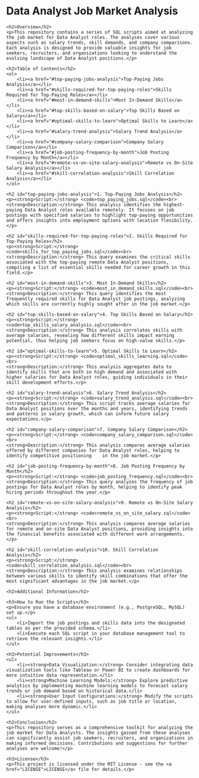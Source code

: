 <!DOCTYPE html>
<html lang="en">
<head>
    <meta charset="UTF-8">
    <meta name="viewport" content="width=device-width, initial-scale=1.0">
    <title>Data Analyst Job Market Analysis</title>
</head>
<body>
    <h1>Data Analyst Job Market Analysis</h1>

    <h2>Overview</h2>
    <p>This repository contains a series of SQL scripts aimed at analyzing the job market for Data Analyst roles. The analyses cover various aspects such as salary trends, skill demands, and company comparisons. Each analysis is designed to provide valuable insights for job seekers, recruiters, and organizations looking to understand the evolving landscape of Data Analyst positions.</p>

    <h2>Table of Contents</h2>
    <ol>
        <li><a href="#top-paying-jobs-analysis">Top-Paying Jobs Analysis</a></li>
        <li><a href="#skills-required-for-top-paying-roles">Skills Required for Top-Paying Roles</a></li>
        <li><a href="#most-in-demand-skills">Most In-Demand Skills</a></li>
        <li><a href="#top-skills-based-on-salary">Top Skills Based on Salary</a></li>
        <li><a href="#optimal-skills-to-learn">Optimal Skills to Learn</a></li>
        <li><a href="#salary-trend-analysis">Salary Trend Analysis</a></li>
        <li><a href="#company-salary-comparison">Company Salary Comparison</a></li>
        <li><a href="#job-posting-frequency-by-month">Job Posting Frequency by Month</a></li>
        <li><a href="#remote-vs-on-site-salary-analysis">Remote vs On-Site Salary Analysis</a></li>
        <li><a href="#skill-correlation-analysis">Skill Correlation Analysis</a></li>
    </ol>

    <h2 id="top-paying-jobs-analysis">1. Top-Paying Jobs Analysis</h2>
    <p><strong>Script:</strong> <code>top_paying_jobs.sql</code><br>
    <strong>Description:</strong> This analysis identifies the highest-paying Data Analyst roles available remotely. It focuses on job postings with specified salaries to highlight top-paying opportunities and offers insights into employment options with location flexibility.</p>

    <h2 id="skills-required-for-top-paying-roles">2. Skills Required for Top-Paying Roles</h2>
    <p><strong>Script:</strong> <code>skills_for_top_paying_jobs.sql</code><br>
    <strong>Description:</strong> This query examines the critical skills associated with the top-paying remote Data Analyst positions, compiling a list of essential skills needed for career growth in this field.</p>

    <h2 id="most-in-demand-skills">3. Most In-Demand Skills</h2>
    <p><strong>Script:</strong> <code>most_in_demand_skills.sql</code><br>
    <strong>Description:</strong> This query identifies the most frequently required skills for Data Analyst job postings, analyzing which skills are currently highly sought after in the job market.</p>

    <h2 id="top-skills-based-on-salary">4. Top Skills Based on Salary</h2>
    <p><strong>Script:</strong> <code>top_skills_salary_analysis.sql</code><br>
    <strong>Description:</strong> This analysis correlates skills with average salaries, revealing how different skills impact earning potential, thus helping job seekers focus on high-value skills.</p>

    <h2 id="optimal-skills-to-learn">5. Optimal Skills to Learn</h2>
    <p><strong>Script:</strong> <code>optimal_skills_learning.sql</code><br>
    <strong>Description:</strong> This analysis aggregates data to identify skills that are both in high demand and associated with higher salaries for Data Analyst roles, guiding individuals in their skill development efforts.</p>

    <h2 id="salary-trend-analysis">6. Salary Trend Analysis</h2>
    <p><strong>Script:</strong> <code>salary_trend_analysis.sql</code><br>
    <strong>Description:</strong> This script tracks average salaries for Data Analyst positions over the months and years, identifying trends and patterns in salary growth, which can inform future salary expectations.</p>

    <h2 id="company-salary-comparison">7. Company Salary Comparison</h2>
    <p><strong>Script:</strong> <code>company_salary_comparison.sql</code><br>
    <strong>Description:</strong> This analysis compares average salaries offered by different companies for Data Analyst roles, helping to identify competitive positioning    in the job market.</p>

    <h2 id="job-posting-frequency-by-month">8. Job Posting Frequency by Month</h2>
    <p><strong>Script:</strong> <code>job_posting_frequency.sql</code><br>
    <strong>Description:</strong> This query analyzes the frequency of job postings for Data Analyst roles by month, helping to identify peak hiring periods throughout the year.</p>

    <h2 id="remote-vs-on-site-salary-analysis">9. Remote vs On-Site Salary Analysis</h2>
    <p><strong>Script:</strong> <code>remote_vs_on_site_salary.sql</code><br>
    <strong>Description:</strong> This analysis compares average salaries for remote and on-site Data Analyst positions, providing insights into the financial benefits associated with different work arrangements.</p>

    <h2 id="skill-correlation-analysis">10. Skill Correlation Analysis</h2>
    <p><strong>Script:</strong> <code>skill_correlation_analysis.sql</code><br>
    <strong>Description:</strong> This analysis examines relationships between various skills to identify skill combinations that offer the most significant advantages in the job market.</p>

    <h2>Additional Information</h2>

    <h3>How to Run the Scripts</h3>
    <p>Ensure you have a database environment (e.g., PostgreSQL, MySQL) set up.</p>
    <ul>
        <li>Import the job postings and skills data into the designated tables as per the provided schema.</li>
        <li>Execute each SQL script in your database management tool to retrieve the relevant insights.</li>
    </ul>

    <h3>Potential Improvements</h3>
    <ul>
        <li><strong>Data Visualization:</strong> Consider integrating data visualization tools like Tableau or Power BI to create dashboards for more intuitive data representation.</li>
        <li><strong>Machine Learning Models:</strong> Explore predictive analytics by implementing machine learning models to forecast salary trends or job demand based on historical data.</li>
        <li><strong>User Input Configurations:</strong> Modify the scripts to allow for user-defined inputs, such as job title or location, making analyses more dynamic.</li>
    </ul>

    <h2>Conclusion</h2>
    <p>This repository serves as a comprehensive toolkit for analyzing the job market for Data Analysts. The insights gained from these analyses can significantly assist job seekers, recruiters, and organizations in making informed decisions. Contributions and suggestions for further analyses are welcome!</p>

    <h3>License</h3>
    <p>This project is licensed under the MIT License - see the <a href="LICENSE">LICENSE</a> file for details.</p>
</body>
</html>

